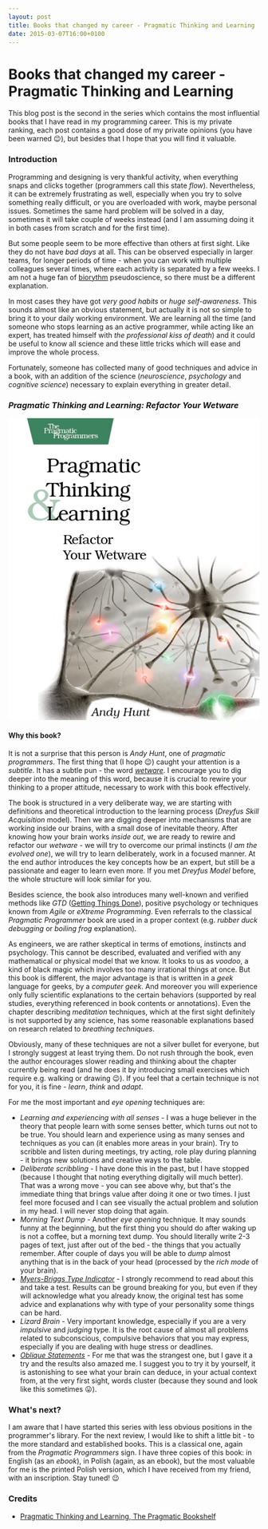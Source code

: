 ```yaml
---
layout: post
title: Books that changed my career - Pragmatic Thinking and Learning
date: 2015-03-07T16:00+0100
---
```


# Books that changed my career - Pragmatic Thinking and Learning

<quote class="disclaimer">This blog post is the second in the series which contains the most influential books that I have read in my programming career. This is my private ranking, each post contains a good dose of my private opinions (you have been warned :wink:), but besides that I hope that you will find it valuable.</quote>

### Introduction

Programming and designing is very thankful activity, when everything snaps and clicks together (programmers call this state *flow*). Nevertheless, it can be extremely frustrating as well, especially when you try to solve something really difficult, or you are overloaded with work, maybe personal issues. Sometimes the same hard problem will be solved in a day, sometimes it will take couple of weeks instead (and I am assuming doing it in both cases from scratch and for the first time).

But some people seem to be more effective than others at first sight. Like they do not have *bad days* at all. This can be observed especially in larger teams, for longer periods of time - when you can work with multiple colleagues several times, where each activity is separated by a few weeks. I am not a huge fan of [biorythm](http://en.wikipedia.org/wiki/Biorhythm) pseudoscience, so there must be a different explanation.

In most cases they have got *very good habits* or *huge self-awareness*. This sounds almost like an obvious statement, but actually it is not so simple to bring it to your daily working environment. We are learning all the time (and someone who stops learning as an active programmer, while acting like an expert, has treated himself with <quote><i>the professional kiss of death</i></quote>) and it could be useful to know all science and these little tricks which will ease and improve the whole process.

Fortunately, someone has collected many of good techniques and advice in a book, with an addition of the science (*neuroscience*, *psychology* and *cognitive science*) necessary to explain everything in greater detail.

<h3 class="center"><em>Pragmatic Thinking and Learning: Refactor Your Wetware</em></h3>

<img alt="Programming Thinking and Learning" src="/assets/PragmaticThinkingAndLearning.jpg" class="book" />

#### Why this book?

It is not a surprise that this person is *Andy Hunt*, one of *pragmatic programmers*. The first thing that (I hope :wink:) caught your attention is a *subtitle*. It has a subtle pun - the word [*wetware*](http://en.wikipedia.org/wiki/Wetware_(brain)). I encourage you to dig deeper into the meaning of this word, because it is crucial to rewire your thinking to a proper attitude, necessary to work with this book effectively.

The book is structured in a very deliberate way, we are starting with definitions and theoretical introduction to the learning process (*Dreyfus Skill Acquisition* model). Then we are digging deeper into mechanisms that are working inside our brains, with a small dose of inevitable theory. After knowing how your brain works *inside out*, we are ready to rewire and refactor our *wetware* - we will try to overcome our primal instincts (<quote><i>I am the evolved one</i></quote>), we will try to learn deliberately, work in a focused manner. At the end author introduces the key concepts how be an expert, but still be a passionate and eager to learn even more. If you met *Dreyfus Model* before, the whole structure will look similar for you.

Besides science, the book also introduces many well-known and verified methods like *GTD* ([Getting Things Done](http://en.wikipedia.org/wiki/Getting_Things_Done)), positive psychology or techniques known from *Agile* or *eXtreme Programming*. Even referrals to the classical *Pragmatic Programmer* book are used in a proper context (e.g. *rubber duck debugging* or *boiling frog* explanation).

As engineers, we are rather skeptical in terms of emotions, instincts and psychology. This cannot be described, evaluated and verified with any mathematical or physical model that we know. It looks to us as *voodoo*, a kind of black magic which involves too many irrational things at once. But this book is different, the major advantage is that is written in a *geek* language for geeks, by a *computer geek*. And moreover you will experience only fully scientific explanations to the certain behaviors (supported by real studies, everything referenced in book contents or annotations). Even the chapter describing *meditation* techniques, which at the first sight definitely is not supported by any science, has some reasonable explanations based on research related to *breathing techniques*.

Obviously, many of these techniques are not a silver bullet for everyone, but I strongly suggest at least trying them. Do not rush through the book, even the author encourages slower reading and thinking about the chapter currently being read (and he does it by introducing small exercises which require e.g. walking or drawing :wink:). If you feel that a certain technique is not for you, it is fine - *learn*, *think* and *adapt*.

For me the most important and *eye opening* techniques are:

- <i>Learning and experiencing with all senses</i> - I was a huge believer in the theory that people learn with some senses better, which turns out not to be true. You should learn and experience using as many senses and techniques as you can (it enables more areas in your brain). Try to scribble and listen during meetings, try acting, role play during planning - it brings new solutions and creative ways to the table.
- <i>Deliberate scribbling</i> - I have done this in the past, but I have stopped (because I thought that noting everything digitally will much better). That was a wrong move - you can see above why, but that's the immediate thing that brings value after doing it one or two times. I just feel more focused and I can see visually the actual problem and solution in my head. I will never stop doing that again.
- <i>Morning Text Dump</i> - Another *eye opening* technique. It may sounds funny at the beginning, but the first thing you should do after waking up is not a coffee, but a morning text dump. You should literally write 2-3 pages of text, just after out of the bed - the things that you actually remember. After couple of days you will be able to *dump* almost anything that is in the back of your head (processed by the *rich mode* of your brain).
- [<i>Myers-Briggs Type Indicator</i>](http://en.wikipedia.org/wiki/Myers%E2%80%93Briggs_Type_Indicator) - I strongly recommend to read about this and take a test. Results can be ground breaking for you, but even if they will acknowledge what you already know, the original test has some advice and explanations why with type of your personality some things can be hard.
- <i>Lizard Brain</i> - Very important knowledge, especially if you are a very *impulsive* and *judging* type. It is the root cause of almost all problems related to subconscious, compulsive behaviors that you may express, especially if you are dealing with huge stress or deadlines.
- [<i>Oblique Statements</i>](http://en.wikipedia.org/wiki/Oblique_Strategies) - For me that was the strangest one, but I gave it a try and the results also amazed me. I suggest you to try it by yourself, it is astonishing to see what your brain can deduce, in your actual context from, at the very first sight, words cluster (because they sound and look like this sometimes :stuck_out_tongue:).

### What's next?

I am aware that I have started this series with less obvious positions in the programmer's library. For the next review, I would like to shift a little bit - to the more standard and established books. This is a classical one, again from the *Pragmatic Programmers* sign. I have three copies of this book: in English (as an *ebook*), in Polish (again, as an ebook), but the most valuable for me is the printed Polish version, which I have received from my friend, with an inscription. Stay tuned! :wink:

### Credits

- [Pragmatic Thinking and Learning, The Pragmatic Bookshelf](https://pragprog.com/book/ahptl/pragmatic-thinking-and-learning)
